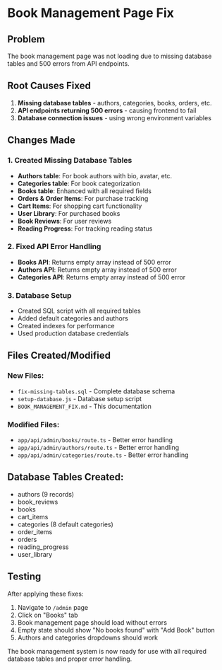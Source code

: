 # Book Management Page Fix

## Problem
The book management page was not loading due to missing database tables and 500 errors from API endpoints.

## Root Causes Fixed
1. **Missing database tables** - authors, categories, books, orders, etc.
2. **API endpoints returning 500 errors** - causing frontend to fail
3. **Database connection issues** - using wrong environment variables

## Changes Made

### 1. Created Missing Database Tables
- **Authors table**: For book authors with bio, avatar, etc.
- **Categories table**: For book categorization
- **Books table**: Enhanced with all required fields
- **Orders & Order Items**: For purchase tracking
- **Cart Items**: For shopping cart functionality
- **User Library**: For purchased books
- **Book Reviews**: For user reviews
- **Reading Progress**: For tracking reading status

### 2. Fixed API Error Handling
- **Books API**: Returns empty array instead of 500 error
- **Authors API**: Returns empty array instead of 500 error  
- **Categories API**: Returns empty array instead of 500 error

### 3. Database Setup
- Created SQL script with all required tables
- Added default categories and authors
- Created indexes for performance
- Used production database credentials

## Files Created/Modified

### New Files:
- `fix-missing-tables.sql` - Complete database schema
- `setup-database.js` - Database setup script
- `BOOK_MANAGEMENT_FIX.md` - This documentation

### Modified Files:
- `app/api/admin/books/route.ts` - Better error handling
- `app/api/admin/authors/route.ts` - Better error handling
- `app/api/admin/categories/route.ts` - Better error handling

## Database Tables Created:
- authors (9 records)
- book_reviews
- books
- cart_items  
- categories (8 default categories)
- order_items
- orders
- reading_progress
- user_library

## Testing
After applying these fixes:
1. Navigate to `/admin` page
2. Click on "Books" tab
3. Book management page should load without errors
4. Empty state should show "No books found" with "Add Book" button
5. Authors and categories dropdowns should work

The book management system is now ready for use with all required database tables and proper error handling.